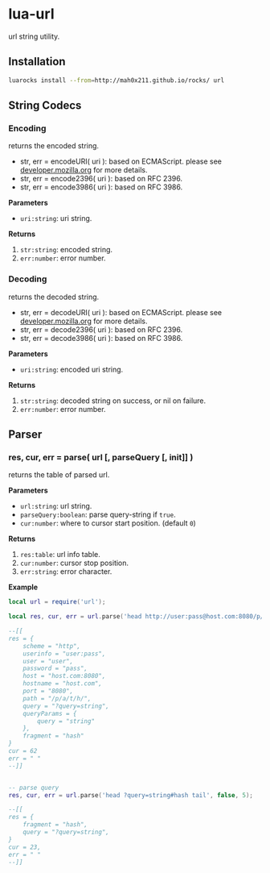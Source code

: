 lua-url
====

url string utility.


## Installation

```sh
luarocks install --from=http://mah0x211.github.io/rocks/ url
```


## String Codecs

### Encoding

returns the encoded string.

- str, err = encodeURI( uri ): based on ECMAScript. please see [developer.mozilla.org](https://developer.mozilla.org/en-US/docs/Web/JavaScript/Reference/Global_Objects/encodeURI) for more details.
- str, err = encode2396( uri ): based on RFC 2396.
- str, err = encode3986( uri ): based on RFC 3986.

**Parameters**

- `uri:string`: uri string.

**Returns**

1. `str:string`: encoded string.
2. `err:number`: error number.


### Decoding

returns the decoded string.

- str, err = decodeURI( uri ): based on ECMAScript. please see [developer.mozilla.org](https://developer.mozilla.org/en-US/docs/Web/JavaScript/Reference/Global_Objects/decodeURI) for more details.
- str, err = decode2396( uri ): based on RFC 2396.
- str, err = decode3986( uri ): based on RFC 3986.

**Parameters**

- `uri:string`: encoded uri string.

**Returns**

1. `str:string`: decoded string on success, or nil on failure.
2. `err:number`: error number.


## Parser

### res, cur, err = parse( url [, parseQuery [, init]] )

returns the table of parsed url.

**Parameters**

- `url:string`: url string.
- `parseQuery:boolean`: parse query-string if `true`.
- `cur:number`: where to cursor start position. (default `0`)

**Returns**

1. `res:table`: url info table.
2. `cur:number`: cursor stop position.
3. `err:string`: error character.


**Example**

```lua
local url = require('url');

local res, cur, err = url.parse('head http://user:pass@host.com:8080/p/a/t/h/?query=string#hash tail', true, 5);

--[[
res = {
    scheme = "http",
    userinfo = "user:pass",
    user = "user",
    password = "pass",
    host = "host.com:8080",
    hostname = "host.com",
    port = "8080",
    path = "/p/a/t/h/",
    query = "?query=string",
    queryParams = {
        query = "string"
    },
    fragment = "hash"
}
cur = 62
err = " "
--]]


-- parse query
res, cur, err = url.parse('head ?query=string#hash tail', false, 5);

--[[
res = {
    fragment = "hash",
    query = "?query=string",
}
cur = 23,
err = " "
--]]
```
